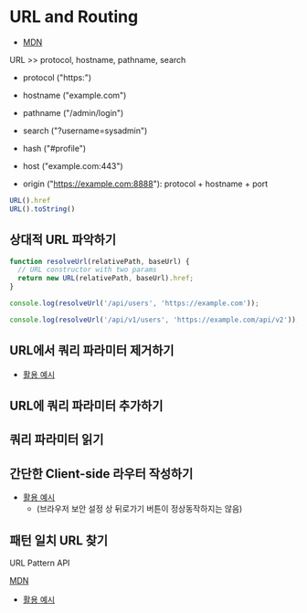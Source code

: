 # URL and Routing

* [MDN](https://developer.mozilla.org/en-US/docs/Web/API/URL)

URL >> protocol, hostname, pathname, search

* protocol ("https:")
* hostname ("example.com")
* pathname ("/admin/login")
* search ("?username=sysadmin")

* hash ("#profile")
* host ("example.com:443")
* origin ("https://example.com:8888"): protocol + hostname + port

```js
URL().href
URL().toString()
```

## 상대적 URL 파악하기

```js
function resolveUrl(relativePath, baseUrl) {
  // URL constructor with two params
  return new URL(relativePath, baseUrl).href;
}

console.log(resolveUrl('/api/users', 'https://example.com'));

console.log(resolveUrl('/api/v1/users', 'https://example.com/api/v2'));
```

## URL에서 쿼리 파라미터 제거하기

* [활용 예시](./3-2-rmparams.js)

## URL에 쿼리 파라미터 추가하기

## 쿼리 파라미터 읽기

## 간단한 Client-side 라우터 작성하기

* [활용 예시](./3-5-simple-client-router.html)
  * (브라우저 보안 설정 상 뒤로가기 버튼이 정상동작하지는 않음)

## 패턴 일치 URL 찾기

URL Pattern API

[MDN](https://developer.mozilla.org/en-US/docs/Web/API/URL_Pattern_API)

* [활용 예시](./3-6-url-pattern.js)